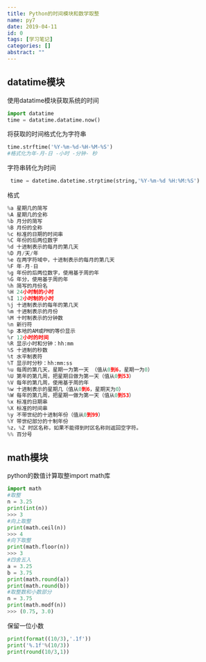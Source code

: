 ```yaml
---
title: Python的时间模块和数学取整
name: py7
date: 2019-04-11
id: 0
tags: [学习笔记]
categories: []
abstract: ""
---
```



## datatime模块

使用datatime模块获取系统的时间

```python
import datatime
time = datatime.datatime.now()
```

将获取的时间格式化为字符串<!--more-->

```python
time.strftime('%Y-%m-%d-%H-%M-%S')
#格式化为年-月-日 -小时 -分钟- 秒
```

字符串转化为时间

```python
 time = datetime.datetime.strptime(string,'%Y-%m-%d %H:%M:%S')
```

格式

```python
%a 星期几的简写
%A 星期几的全称
%b 月分的简写
%B 月份的全称
%c 标准的日期的时间串
%C 年份的后两位数字
%d 十进制表示的每月的第几天
%D 月/天/年
%e 在两字符域中，十进制表示的每月的第几天
%F 年-月-日
%g 年份的后两位数字，使用基于周的年
%G 年分，使用基于周的年
%h 简写的月份名
%H 24小时制的小时
%I 12小时制的小时
%j 十进制表示的每年的第几天
%m 十进制表示的月份
%M 十时制表示的分钟数
%n 新行符
%p 本地的AM或PM的等价显示
%r 12小时的时间
%R 显示小时和分钟：hh:mm
%S 十进制的秒数
%t 水平制表符
%T 显示时分秒：hh:mm:ss
%u 每周的第几天，星期一为第一天 （值从0到6，星期一为0）
%U 第年的第几周，把星期日做为第一天（值从0到53）
%V 每年的第几周，使用基于周的年
%w 十进制表示的星期几（值从0到6，星期天为0）
%W 每年的第几周，把星期一做为第一天（值从0到53）
%x 标准的日期串
%X 标准的时间串
%y 不带世纪的十进制年份（值从0到99）
%Y 带世纪部分的十制年份
%z，%Z 时区名称，如果不能得到时区名称则返回空字符。
%% 百分号
```



## math模块

python的数值计算取整import math库

```python
import math
#取整
n = 3.25
print(int(n))
>>> 3 
#向上取整
print(math.ceil(n))
>>> 4 
#向下取整
print(math.floor(n))
>>> 3 
#四舍五入
a = 3.25
b = 3.75
print(math.round(a))
print(math.round(b))
#取整数和小数部分
n = 3.75
print(math.modf(n))
>>> (0.75, 3.0)
```

保留一位小数

```python
print(format((10/3),'.1f'))
print('%.1f'%(10/3))
print(round(10/3,1))
```

